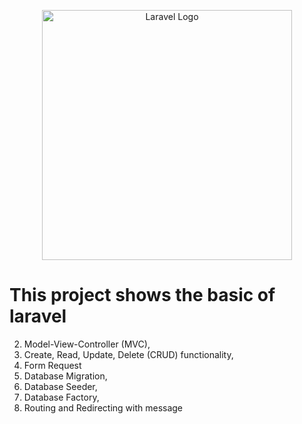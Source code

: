<p align="center"><a href="https://laravel.com" target="_blank"><img src="https://raw.githubusercontent.com/laravel/art/master/logo-lockup/5%20SVG/2%20CMYK/1%20Full%20Color/laravel-logolockup-cmyk-red.svg" width="400" alt="Laravel Logo"></a></p>

# This project shows the basic of laravel
2. Model-View-Controller (MVC),
3. Create, Read, Update, Delete (CRUD) functionality,
4. Form Request
5. Database Migration,
6. Database Seeder,
7. Database Factory,
8. Routing and Redirecting with message
